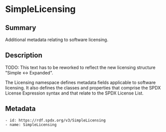 <!-- Automatically generated by spec-parser v2.0.0 on 2023-12-25T20:28:21.783513+00:00 -->
<!-- SPDX-License-Identifier: Community-Spec-1.0 -->

# SimpleLicensing

## Summary

Additional metadata relating to software licensing.


## Description

TODO: This text has to be reworked to reflect the new licensing structure "Simple <-> Expanded".

The Licensing namespace defines metadata fields applicable to software
licensing. It also defines the classes and properties that comprise the
SPDX License Expression syntax and that relate to the SPDX License List.


## Metadata

    - id: https://rdf.spdx.org/v3/SimpleLicensing
    - name: SimpleLicensing


